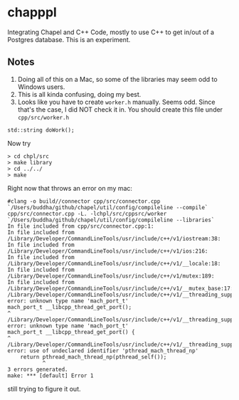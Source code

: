# chapppl
Integrating Chapel and C++ Code, mostly to use C++ to get in/out of a Postgres database.  This is an experiment.

## Notes

1. Doing all of this on a Mac, so some of the libraries may seem odd to Windows users.
1. This is all kinda confusing, doing my best.
1. Looks like you have to create `worker.h` manually.  Seems odd.  Since that's the case, I did NOT
check it in.  You should create this file under `cpp/src/worker.h`

```
std::string doWork();
```


Now try

```
> cd chpl/src
> make library
> cd ../../
> make
```

Right now that throws an error on my mac:

```
#clang -o build//connector cpp/src/connector.cpp
`/Users/buddha/github/chapel/util/config/compileline --compile` cpp/src/connector.cpp -L. -lchpl/src/cppsrc/worker `/Users/buddha/github/chapel/util/config/compileline --libraries`
In file included from cpp/src/connector.cpp:1:
In file included from /Library/Developer/CommandLineTools/usr/include/c++/v1/iostream:38:
In file included from /Library/Developer/CommandLineTools/usr/include/c++/v1/ios:216:
In file included from /Library/Developer/CommandLineTools/usr/include/c++/v1/__locale:18:
In file included from /Library/Developer/CommandLineTools/usr/include/c++/v1/mutex:189:
In file included from /Library/Developer/CommandLineTools/usr/include/c++/v1/__mutex_base:17:
/Library/Developer/CommandLineTools/usr/include/c++/v1/__threading_support:156:1: error: unknown type name 'mach_port_t'
mach_port_t __libcpp_thread_get_port();
^
/Library/Developer/CommandLineTools/usr/include/c++/v1/__threading_support:300:1: error: unknown type name 'mach_port_t'
mach_port_t __libcpp_thread_get_port() {
^
/Library/Developer/CommandLineTools/usr/include/c++/v1/__threading_support:301:12: error: use of undeclared identifier 'pthread_mach_thread_np'
    return pthread_mach_thread_np(pthread_self());
           ^
3 errors generated.
make: *** [default] Error 1
```

still trying to figure it out.
